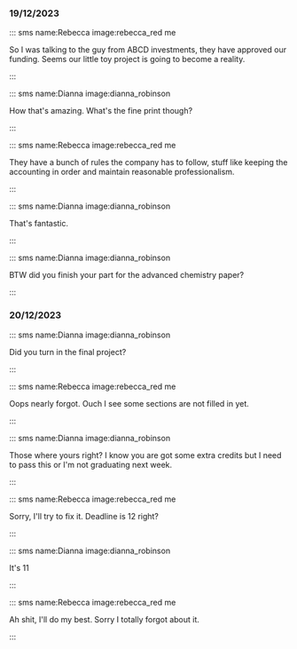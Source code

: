 ### 19/12/2023

::: sms name:Rebecca image:rebecca_red me

So I was talking to the guy from ABCD investments, they have approved our funding. Seems
our little toy project is going to become a reality.

:::


::: sms name:Dianna image:dianna_robinson

How that's amazing. What's the fine print though?

:::


::: sms name:Rebecca image:rebecca_red me

They have a bunch of rules the company has to follow, stuff like keeping the accounting in
order and maintain reasonable professionalism.

:::

::: sms name:Dianna image:dianna_robinson

That's fantastic. 

:::

::: sms name:Dianna image:dianna_robinson

BTW did you finish your part for the advanced chemistry paper?

:::

### 20/12/2023

::: sms name:Dianna image:dianna_robinson

Did you turn in the final project?

:::

::: sms name:Rebecca image:rebecca_red me

Oops nearly forgot. Ouch I see some sections are not filled in yet.

:::


::: sms name:Dianna image:dianna_robinson

Those where yours right? I know you are got some extra credits but I need to pass this or I'm
not graduating next week.

:::

::: sms name:Rebecca image:rebecca_red me

Sorry, I'll try to fix it. Deadline is 12 right?

:::

::: sms name:Dianna image:dianna_robinson

It's 11

:::

::: sms name:Rebecca image:rebecca_red me

Ah shit, I'll do my best. Sorry I totally forgot about it.

:::